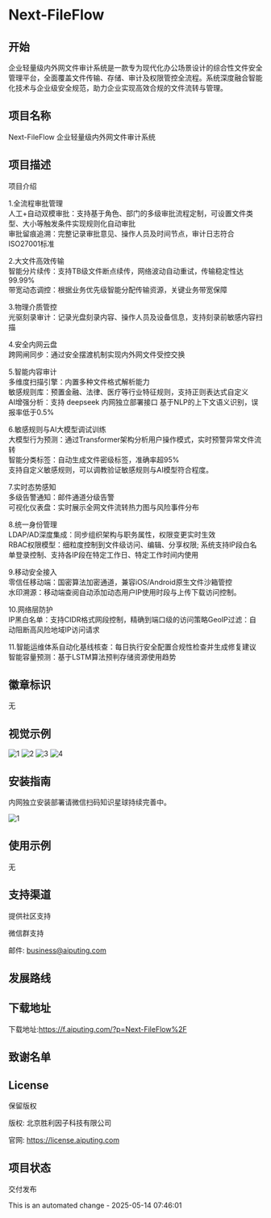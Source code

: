 # Next-FileFlow

## 开始

​企业轻量级内外网文件审计系统是一款专为现代化办公场景设计的综合性文件安全管理平台，全面覆盖文件传输、存储、审计及权限管控全流程。系统深度融合智能化技术与企业级安全规范，助力企业实现高效合规的文件流转与管理。

## 项目名称
Next-FileFlow ​企业轻量级内外网文件审计系统

## 项目描述
项目介绍

1.全流程审批管理​  
​人工+自动双模审批​：支持基于角色、部门的多级审批流程定制，可设置文件类型、大小等触发条件实现规则化自动审批  
​审批留痕追溯​：完整记录审批意见、操作人员及时间节点，审计日志符合ISO27001标准 

​2.大文件高效传输​  
​智能分片续传​：支持TB级文件断点续传，网络波动自动重试，传输稳定性达99.99%  
​带宽动态调控​：根据业务优先级智能分配传输资源，关键业务带宽保障 

​3.物理介质管控​  
​光驱刻录审计​：记录光盘刻录内容、操作人员及设备信息，支持刻录前敏感内容扫描  
<!-- ​USB设备鉴权​：对接加密U盾体系，非授权外设自动阻断并告警 -->

​4.安全内网云盘​  
​跨网闸同步​：通过安全摆渡机制实现内外网文件受控交换 


​5.智能内容审计​  
​多维度扫描引擎​：内置多种文件格式解析能力  
​敏感规则库​：预置金融、法律、医疗等行业特征规则，支持正则表达式自定义  
​AI增强分析​：支持 deepseek 内网独立部署接口 基于NLP的上下文语义识别，误报率低于0.5% 

​6.敏感规则与AI大模型调试训练  
​大模型行为预测​：通过Transformer架构分析用户操作模式，实时预警异常文件流转  
​智能分类标签​：自动生成文件密级标签，准确率超95%  
支持自定义敏感规则，可以调教验证敏感规则与AI模型符合程度。 

​7.实时态势感知​  
​多级告警通知​：邮件通道分级告警  
​可视化仪表盘​：实时展示全网文件流转热力图与风险事件分布 

​8.统一身份管理​  
​LDAP/AD深度集成​：同步组织架构与职务属性，权限变更实时生效  
​RBAC权限模型​：细粒度控制到文件级访问、编辑、分享权限; 系统支持IP段白名单登录控制、支持各IP段在特定工作日、特定工作时间内使用

​9.移动安全接入​  
​零信任移动端​：国密算法加密通道，兼容iOS/Android原生文件沙箱管控  
​水印溯源​：移动端查阅自动添加动态用户IP使用时段与上传下载访问控制。 

​10.网络层防护​  
​IP黑白名单​：支持CIDR格式网段控制，精确到端口级的访问策略 
​GeoIP过滤​：自动阻断高风险地域IP访问请求 
 
​11.智能运维体系​ 
​自动化基线核查​：每日执行安全配置合规性检查并生成修复建议  
​智能容量预测​：基于LSTM算法预判存储资源使用趋势


## 徽章标识
无

## 视觉示例
![1](./img/1.png "点击返回首页")
![2](./img/2.png "点击返回首页")
![3](./img/3.png "点击返回首页")
![4](./img/4.png "点击返回首页")

## 安装指南
内网独立安装部署请微信扫码知识星球持续完善中。

![1](./img/kcode.png "点击返回首页")

## 使用示例
无

## 支持渠道
提供社区支持

微信群支持

邮件: business@aiputing.com

## 发展路线


## 下载地址
下载地址:https://f.aiputing.com/?p=Next-FileFlow%2F


## 致谢名单
 

## License
保留版权

版权: 北京胜利因子科技有限公司

官网: https://license.aiputing.com
## 项目状态
交付发布


This is an automated change - 2025-05-14 07:46:01
